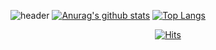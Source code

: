 ![header](https://capsule-render.vercel.app/api?type=waving&color=timeGradient&height=300&section=header&text=Welcome,%20&fontSize=90)
[![Anurag's github stats](https://github-readme-stats.vercel.app/api?username=amyyzzin)](https://github.com/anuraghazra/github-readme-stats)
[![Top Langs](https://github-readme-stats.vercel.app/api/top-langs/?username=amyyzzin&layout=compact)](https://github.com/anuraghazra/github-readme-stats)
<div align=center>
  
[![Hits](https://hits.seeyoufarm.com/api/count/incr/badge.svg?url=https%3A%2F%2Fgithub.com%2Famyyzzin&count_bg=%23000000&title_bg=%23F20101&icon=&icon_color=%23E7E7E7&title=HITS&edge_flat=true)](https://hits.seeyoufarm.com)

</div>
